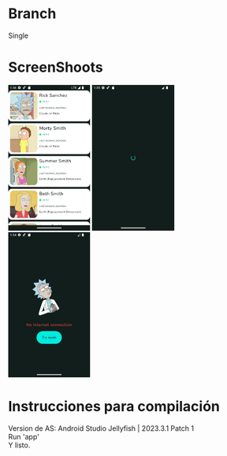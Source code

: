 # Branch
Single

# ScreenShoots
<img src="images/success_state.png" alt="drawing" width="33%"/>
<img src="images/loading_state.png" alt="drawing" width="33%"/>
<img src="images/error_state.png" alt="drawing" width="33%"/>


# Instrucciones para compilación
<p>Version de AS: Android Studio Jellyfish | 2023.3.1 Patch 1 <br>
Run 'app'  <br>
Y listo.</p>